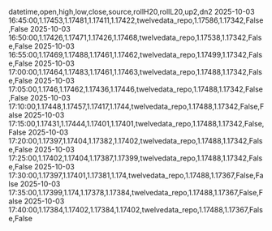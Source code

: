 datetime,open,high,low,close,source,rollH20,rollL20,up2,dn2
2025-10-03 16:45:00,1.17453,1.17481,1.17411,1.17422,twelvedata_repo,1.17586,1.17342,False,False
2025-10-03 16:50:00,1.17426,1.17471,1.17426,1.17468,twelvedata_repo,1.17538,1.17342,False,False
2025-10-03 16:55:00,1.17469,1.17488,1.17461,1.17462,twelvedata_repo,1.17499,1.17342,False,False
2025-10-03 17:00:00,1.17464,1.17483,1.17461,1.17463,twelvedata_repo,1.17488,1.17342,False,False
2025-10-03 17:05:00,1.1746,1.17462,1.17436,1.17446,twelvedata_repo,1.17488,1.17342,False,False
2025-10-03 17:10:00,1.17448,1.17457,1.17417,1.1744,twelvedata_repo,1.17488,1.17342,False,False
2025-10-03 17:15:00,1.17431,1.17444,1.17401,1.17401,twelvedata_repo,1.17488,1.17342,False,False
2025-10-03 17:20:00,1.17397,1.17404,1.17382,1.17402,twelvedata_repo,1.17488,1.17342,False,False
2025-10-03 17:25:00,1.17402,1.17404,1.17387,1.17399,twelvedata_repo,1.17488,1.17342,False,False
2025-10-03 17:30:00,1.17397,1.17401,1.17381,1.174,twelvedata_repo,1.17488,1.17367,False,False
2025-10-03 17:35:00,1.17399,1.174,1.17378,1.17384,twelvedata_repo,1.17488,1.17367,False,False
2025-10-03 17:40:00,1.17384,1.17402,1.17384,1.17402,twelvedata_repo,1.17488,1.17367,False,False
